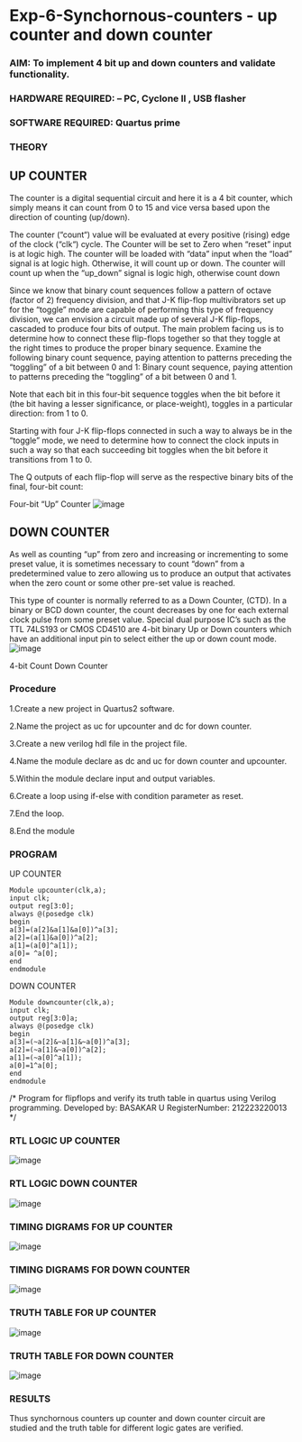 # Exp-6-Synchornous-counters - up counter and down counter 
### AIM: To implement 4 bit up and down counters and validate  functionality.
### HARDWARE REQUIRED:  – PC, Cyclone II , USB flasher
### SOFTWARE REQUIRED:   Quartus prime
### THEORY 

## UP COUNTER 
The counter is a digital sequential circuit and here it is a 4 bit counter, which simply means it can count from 0 to 15 and vice versa based upon the direction of counting (up/down). 

The counter (“count“) value will be evaluated at every positive (rising) edge of the clock (“clk“) cycle.
The Counter will be set to Zero when “reset” input is at logic high.
The counter will be loaded with “data” input when the “load” signal is at logic high. Otherwise, it will count up or down.
The counter will count up when the “up_down” signal is logic high, otherwise count down

Since we know that binary count sequences follow a pattern of octave (factor of 2) frequency division, and that J-K flip-flop multivibrators set up for the “toggle” mode are capable of performing this type of frequency division, we can envision a circuit made up of several J-K flip-flops, cascaded to produce four bits of output.
The main problem facing us is to determine how to connect these flip-flops together so that they toggle at the right times to produce the proper binary sequence.
Examine the following binary count sequence, paying attention to patterns preceding the “toggling” of a bit between 0 and 1:
Binary count sequence, paying attention to patterns preceding the “toggling” of a bit between 0 and 1.

Note that each bit in this four-bit sequence toggles when the bit before it (the bit having a lesser significance, or place-weight), toggles in a particular direction: from 1 to 0.



 
 

Starting with four J-K flip-flops connected in such a way to always be in the “toggle” mode, we need to determine how to connect the clock inputs in such a way so that each succeeding bit toggles when the bit before it transitions from 1 to 0.

The Q outputs of each flip-flop will serve as the respective binary bits of the final, four-bit count:

 
 

Four-bit “Up” Counter
![image](https://user-images.githubusercontent.com/36288975/169644758-b2f4339d-9532-40c5-af40-8f4f8c942e2c.png)



## DOWN COUNTER 

As well as counting “up” from zero and increasing or incrementing to some preset value, it is sometimes necessary to count “down” from a predetermined value to zero allowing us to produce an output that activates when the zero count or some other pre-set value is reached.

This type of counter is normally referred to as a Down Counter, (CTD). In a binary or BCD down counter, the count decreases by one for each external clock pulse from some preset value. Special dual purpose IC’s such as the TTL 74LS193 or CMOS CD4510 are 4-bit binary Up or Down counters which have an additional input pin to select either the up or down count mode.
![image](https://user-images.githubusercontent.com/36288975/169644844-1a14e123-7228-4ed8-81a9-eb937dff4ac8.png)


4-bit Count Down Counter
### Procedure
1.Create a new project in Quartus2 software.

2.Name the project as uc for upcounter and dc for down counter.

3.Create a new verilog hdl file in the project file.

4.Name the module declare as dc and uc for down counter and upcounter.

5.Within the module declare input and output variables.

6.Create a loop using if-else with condition parameter as reset.

7.End the loop.

8.End the module

### PROGRAM 
UP COUNTER
```
Module upcounter(clk,a);
input clk;
output reg[3:0];
always @(posedge clk)
begin
a[3]=(a[2]&a[1]&a[0])^a[3];
a[2]=(a[1]&a[0])^a[2];
a[1]=(a[0]^a[1]);
a[0]= ^a[0];
end
endmodule
```
DOWN COUNTER
```
Module downcounter(clk,a);
input clk;
output reg[3:0]a;
always @(posedge clk)
begin
a[3]=(~a[2]&~a[1]&~a[0])^a[3];
a[2]=(~a[1]&~a[0])^a[2];
a[1]=(~a[0]^a[1]);
a[0]=1^a[0];
end
endmodule
```
/*
Program for flipflops  and verify its truth table in quartus using Verilog programming.
Developed by: BASAKAR U 
RegisterNumber: 212223220013 
*/

### RTL LOGIC UP COUNTER
![image](https://github.com/BaskarUmapathi/Exp-7-Synchornous-counters-/assets/151434098/fc3928b6-92eb-4e30-b221-49b2221b0a56)

### RTL LOGIC DOWN COUNTER  
![image](https://github.com/BaskarUmapathi/Exp-7-Synchornous-counters-/assets/151434098/cd75d11e-04ab-436e-b9e5-ce52fa465e93)

### TIMING DIGRAMS FOR UP COUNTER
![image](https://github.com/BaskarUmapathi/Exp-7-Synchornous-counters-/assets/151434098/55f4629d-3421-44c3-8705-05238610bca9)

### TIMING DIGRAMS FOR DOWN COUNTER
![image](https://github.com/BaskarUmapathi/Exp-7-Synchornous-counters-/assets/151434098/d743a746-9f31-446b-bcca-397a944ee7a7)

### TRUTH TABLE  FOR UP COUNTER
![image](https://github.com/BaskarUmapathi/Exp-7-Synchornous-counters-/assets/151434098/d63d5ce4-f3e9-4985-8078-3a66d0f2a7bb)

### TRUTH TABLE  FOR DOWN COUNTER
![image](https://github.com/BaskarUmapathi/Exp-7-Synchornous-counters-/assets/151434098/d225a9ed-1446-4b26-ba3c-d11ade905326)

### RESULTS 
Thus synchornous counters up counter and down counter circuit are studied and the truth table for different logic gates are verified.
